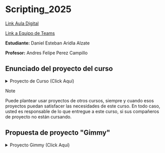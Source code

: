 # Scripting_2025

[Link Aula Digital](https://auladigital.upb.edu.co/course/view.php?id=10331)

[Link a Equipo de Teams](https://teams.microsoft.com/l/team/19%3Axl_0N_n1WO1Oi5tjacmuNzar0sPhSrwQZQjtUaHxe4A1%40thread.tacv2/conversations?groupId=88ac6d25-0151-40d9-8e6a-5bf95a5d4eae&tenantId=618bab0f-20a4-4de3-a10c-e20cee96bb35)

**Estudiante:** Daniel Esteban Aridla Alzate

**Profesor:** Andres Felipe Perez Campillo

## Enunciado del proyecto del curso

<details>

<summary>Proyecto de Curso (Click Aquí)</summary>

### Proyecto de Curso

La implementación del proyecto del curso se evaluará en cuatro momentos, definidos en el cronograma. A continuación los lineamientos base para su proyecto:

- El proyecto es una implementación corta donde se apliquen los conceptos abordados durante el curso (patrones de diseño de software, pruebas unitarias, estructuras de datos). Ejemplos de implementación que satisfarían este requisito son mecánicas simples, minijuegos, algoritmos para resolver problemas puntuales, etc.
- Puede no implementar absolutamente todo (ej. Descartar estructuras de datos o patrones de diseño) si su implementación no los requiere. No obstante, debe sustentar técnicamente el por qué de su decisión. Como mínimo, debe haber pruebas unitarias y alguno de los dos elementos.
- Patrones requeridos: Cualquiera que crea pertinente, visto o no en clase, más allá del Singleton.
Estructuras de datos requeridos: Cualquiera que crea pertinente, visto o no en clase, más allá de listas o arreglos.
- Usted es libre de elegir las herramientas y caso de estudio que crea pertinentes. Si bien las herramientas de cabecera del curso están definidas, usted puede desarrollar su trabajo en otras que le sean más convenientes.
- El proyecto debe desarrollarse en grupos de no más de 3 personas.
- Entregas del curso:
  - **Propuesta:** Un documento corto donde describa qué hará, qué alcance tendrá, y qué herramientas usará. Describa también los miembros del grupo
  - **Avance 1:** Implementación parcial de la funcionalidad que va a entregar, basado en el progreso del curso. Los criterios de evaluación serán actualizados durante el curso. Siempre se entregan ejecutables para probar la funcionalidad sin abrir el proyecto.
  - **Avance 2:** Implementación parcial (casi completa) de la funcionalidad que va a entregar, basado en el progreso del curso. Los criterios de evaluación serán actualizados durante el curso. Siempre se entregan ejecutables para probar la funcionalidad sin abrir el proyecto.
  - **Sustentación:** Exposición en vivo del caso de estudio, implementación y preguntas alrededor del proyecto. Los criterios de evaluación serán actualizados durante el curso.

**Propuesta - Criterios de evaluación**
- **Alcance (2.5):** El documento define claramente el proyecto que va a desarrollar, y su alcance. Redáctelo de manera que le sirva de guía para dirigir su proyecto (ej. Si usted tiene preguntas sobre el proyecto después de leerlo, necesita refinarlo).
- **Miembros del equipo (1.0):** El documento incluye los miembros del equipo
- **Herramientas (1.5):** Define las herramientas que usará para desarrollar el proyecto.

</details>

> [!NOTE]
> Puede plantear usar proyectos de otros cursos, siempre y cuando esos proyectos puedan satisfacer las necesidades de este curso. En todo caso, usted es responsable de lo que entregue a este curso, si sus compañeros de proyecto no están cursando.

## Propuesta de proyecto "Gimmy"

<details>

<summary>Proyecto Gimmy (Click Aquí)</summary>

### Propuesta de Proyecto

#### 1. Descripción del proyecto
El proyecto consiste en desarrollar una interfaz con un minijuego(como base para otros minijuegos) en **Unity** que integre la información proveniente de un dispositivo externo llamado **Gimmy** (un prototipo físico con acelerómetro e imán), el cual se adhiere a superficies metálicas o pesas de máquinas de ejercicio. El dispositivo enviará datos a una aplicación (ya sea para móvil o web) y, a su vez, esos datos serán usados en el minijuego de Unity para brindar una experiencia gamificada al usuario durante su rutina de ejercicio, aplicando así elementos prácticos para actividades cotidianas cómo se menciona en el libro hábitos atómicos.

- **Funcionalidad principal:** A través de la **información de movimiento** (e.g., aceleración, posición, conteo de repeticiones), el minijuego representará de manera visual y lúdica las repeticiones del usuario. Por ejemplo, podría mostrar un círculo que se desplaza por un camino; cada repetición controlará el avance del círculo, y el objetivo es no salirse del camino. Dependiendo del objetivo del usuario podría ser adaptativo de manera que si por ejemplo se quiere aumentar de peso el minijuego mueva el círculo más lento cuando se está soltando el peso.
- **Gamificación:** Se pretende que el usuario vea en tiempo real (o casi en tiempo real) los resultados de sus ejercicios en el juego, motivándolo a cumplir de forma adecuada sus series y repeticiones mientras observa su progresión.

#### 2. Alcance

1. Integración de datos:
    - Procesar la información proveniente de Gimmy (que simulará o enviará datos de movimiento/posición).
    - Visualizar en Unity un avatar u objeto que reaccione de acuerdo con dichos datos.

2. Arquitectura de software y patrones de diseño:
    - Se implementará al menos un **patrón de diseño** que resulte pertinente para la gestión de los datos del dispositivo y la comunicación con el minijuego. Algunos candidatos podrían ser:
      - **Observer** para notificar a la interfaz del juego cada vez que se recibe nueva información de movimiento.
      - **Strategy** si se contemplan diferentes modos de procesar los datos (por ejemplo, distintas rutinas de ejercicio que requiera lógicas diferentes).
    - **Evitar el uso exclusivo de Singleton** sin justificación. La idea es aplicar otros patrones y explicar el porqué de su elección.

3. Estructuras de datos:
    - Se considera el uso de **colas (queue)** o **pilas (stack)** para manejar los eventos de datos entrantes (lecturas del dispositivo).
    - Se podrían usar estructuras más avanzadas si el minijuego crece en complejidad (por ejemplo, árboles para almacenar progresos de diferentes ejercicios o repeticiones).
    - Se justificará técnicamente la elección de la estructura de datos adecuada.

4. Pruebas unitarias:
    - Se crearán **pruebas unitarias** para validar la lógica que procesa la información del dispositivo.
    - Por ejemplo, verificar que, al recibir datos de aceleración, el juego incremente correctamente el contador de repeticiones o que el objeto en pantalla se mueva según lo esperado.

5. Finalización y entregables:
    - Al final, se presentará un **ejecutable** (build de Unity) con la funcionalidad principal implementada para que se pueda probar sin necesidad de abrir el proyecto en el editor.
    - Documentación explicando el uso de los patrones de diseño y las estructuras de datos elegidas, junto con las **pruebas unitarias** implementadas.
  
#### 3. Herramientas

- **Unity [versión Unity 6 (6000.0.34f1)]:** Motor de desarrollo de videojuegos para crear la interfaz y el minijuego.
- **Lenguaje C#:** Para la programación de la lógica dentro de Unity.
- **Visual Studio o VS Code:** Entorno de desarrollo para escribir el código C# y ejecutar pruebas unitarias.
- **GitHub:** Para control de versiones y manejo colaborativo, aunque el equipo sea de un solo integrante podría agregar colaboradores(profesor).
- **Framework de pruebas unitarias de Unity** (Unity Test Framework) o NUnit (si se integra externamente) para validar la lógica.

#### 4. Miembro(s) del equipo

Con deseo de trabajar con mas personas en el equipo para aprender a manejar el control de versiones sobre el mismo proyecto.
- **Nombre:** Daniel Esteban Ardila Alzate
- **Rol:** Desarrollador único (todas las fases del proyecto).

**Observaciones finales**
- Este proyecto lo traje de la materia de **Gestión y Planificación de Proyectos de Entretenimiento Digital por Ariel Humberto Acevedo Acosta** y se relaciona directamente con la materia de **Sistemas Físicos Interactivos 1 y 2 de Juan Fernando Franco Higuita.**
- Se alinea con la propuesta de negocio “Gimmy” desarrollada en la materia de Gestión y Planificación de Proyectos, pero se concentrará en la parte de **scripting** y **desarrollo de un minijuego como mínimo o como base para más propuestas**.
- Se profundizará en la arquitectura de software **aplicando patrones de diseño** y estructuras de datos seleccionadas para la recepción, procesamiento y visualización de la información proveniente del dispositivo.
- Se justificarán las decisiones técnicas en relación con la pertinencia de cada estructura o patrón, y **se incluirán pruebas unitarias** en el desarrollo.



</details>
